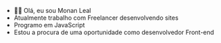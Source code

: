 - 👨‍💻 Olá, eu sou Monan Leal
- Atualmente trabalho com Freelancer desenvolvendo sites
- Programo em JavaScript
- Estou a procura de uma oportunidade como desenvolvedor Front-end

<!---
monanleal/monanleal is a ✨ special ✨ repository because its `README.md` (this file) appears on your GitHub profile.
You can click the Preview link to take a look at your changes.
--->
